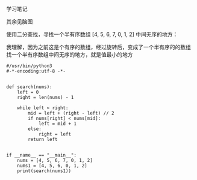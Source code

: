 学习笔记

其余见脑图

使用二分查找，寻找一个半有序数组 [4, 5, 6, 7, 0, 1, 2] 中间无序的地方：

我理解，因为之前这是个有序的数组，经过旋转后，变成了一个半有序的的数组
找一个半有序数组中间无序的地方，就是值最小的地方

```dotnetcli
#/usr/bin/python3
#-*-encoding:utf-8 -*-


def search(nums):
    left = 0
    right = len(nums) - 1

    while left < right:
        mid = left + (right - left) // 2
        if nums[right] < nums[mid]:
            left = mid + 1
        else:
            right = left
        return left


if __name__ == "__main__":
    nums = [4, 5, 6, 7, 0, 1, 2]
    nums1 = [4, 5, 6, 0, 1, 2]
    print(search(nums1))

```
